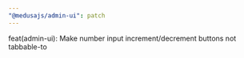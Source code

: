 ```yaml
---
"@medusajs/admin-ui": patch
---
```


feat(admin-ui): Make number input increment/decrement buttons not tabbable-to
